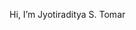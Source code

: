 Hi, I’m Jyotiraditya S. Tomar

<!---
jyotiradityast/jyotiradityast is a ✨ special ✨ repository because its `README.md` (this file) appears on your GitHub profile.
You can click the Preview link to take a look at your changes.
--->
